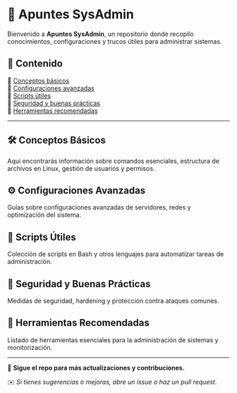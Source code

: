 # 📌 Apuntes SysAdmin

Bienvenido a **Apuntes SysAdmin**, un repositorio donde recopilo conocimientos, configuraciones y trucos útiles para administrar sistemas.

## 📖 Contenido

🔹 [Conceptos básicos](#conceptos-b%C3%A1sicos)  
🔹 [Configuraciones avanzadas](#configuraciones-avanzadas)  
🔹 [Scripts útiles](#scripts-%C3%BAtiles)  
🔹 [Seguridad y buenas prácticas](#seguridad-y-buenas-pr%C3%A1cticas)  
🔹 [Herramientas recomendadas](#herramientas-recomendadas)

---

## 🛠 Conceptos Básicos
Aquí encontrarás información sobre comandos esenciales, estructura de archivos en Linux, gestión de usuarios y permisos.

## ⚙️ Configuraciones Avanzadas
Guías sobre configuraciones avanzadas de servidores, redes y optimización del sistema.

## 📜 Scripts Útiles
Colección de scripts en Bash y otros lenguajes para automatizar tareas de administración.

## 🔐 Seguridad y Buenas Prácticas
Medidas de seguridad, hardening y protección contra ataques comunes.

## 🔧 Herramientas Recomendadas
Listado de herramientas esenciales para la administración de sistemas y monitorización.

---

📌 **Sigue el repo para más actualizaciones y contribuciones.**

✉️ *Si tienes sugerencias o mejoras, abre un issue o haz un pull request.*
